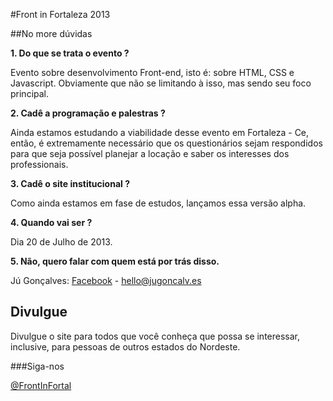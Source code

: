 #Front in Fortaleza 2013

##No more dúvidas

**1. Do que se trata o evento ?**

Evento sobre desenvolvimento Front-end, isto é: sobre HTML, CSS e Javascript. Obviamente que não se limitando à isso, mas sendo seu foco principal.
	
**2. Cadê a programação e palestras ?**

Ainda estamos estudando a viabilidade desse evento em Fortaleza - Ce, então, é extremamente necessário que os questionários sejam respondidos para que seja possível planejar a locação e saber os interesses dos professionais.

**3. Cadê o site institucional ?**

Como ainda estamos em fase de estudos, lançamos essa versão alpha.

**4. Quando vai ser ?**

Dia 20 de Julho de 2013.

**5. Não, quero falar com quem está por trás disso.**

Jú Gonçalves: [Facebook](https://www.facebook.com/itsjugoncalves) - hello@jugoncalv.es

## Divulgue

Divulgue o site para todos que você conheça que possa se interessar, inclusive, para pessoas de outros estados do Nordeste.

###Siga-nos

[@FrontInFortal](https://twitter.com/FrontInFortal)